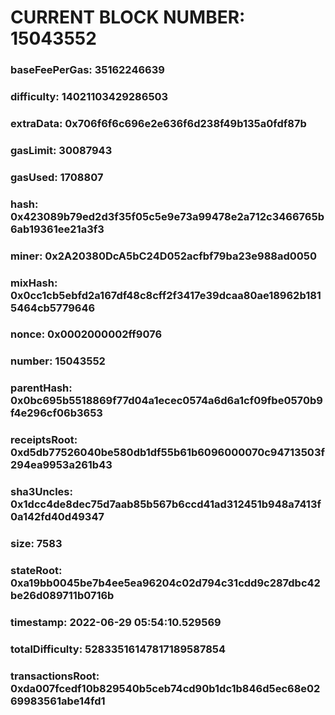 # CURRENT BLOCK NUMBER: 15043552

### baseFeePerGas: 35162246639
### difficulty: 14021103429286503
### extraData: 0x706f6f6c696e2e636f6d238f49b135a0fdf87b
### gasLimit: 30087943
### gasUsed: 1708807
### hash: 0x423089b79ed2d3f35f05c5e9e73a99478e2a712c3466765b6ab19361ee21a3f3
### miner: 0x2A20380DcA5bC24D052acfbf79ba23e988ad0050
### mixHash: 0x0cc1cb5ebfd2a167df48c8cff2f3417e39dcaa80ae18962b1815464cb5779646
### nonce: 0x0002000002ff9076
### number: 15043552
### parentHash: 0x0bc695b5518869f77d04a1ecec0574a6d6a1cf09fbe0570b9f4e296cf06b3653
### receiptsRoot: 0xd5db77526040be580db1df55b61b6096000070c94713503f294ea9953a261b43
### sha3Uncles: 0x1dcc4de8dec75d7aab85b567b6ccd41ad312451b948a7413f0a142fd40d49347
### size: 7583
### stateRoot: 0xa19bb0045be7b4ee5ea96204c02d794c31cdd9c287dbc42be26d089711b0716b
### timestamp: 2022-06-29 05:54:10.529569
### totalDifficulty: 52833516147817189587854
### transactionsRoot: 0xda007fcedf10b829540b5ceb74cd90b1dc1b846d5ec68e0269983561abe14fd1
